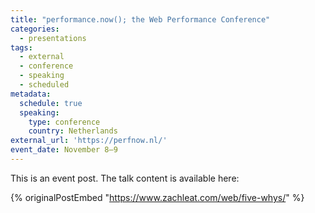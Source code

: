 ```yaml
---
title: "performance.now(); the Web Performance Conference"
categories:
  - presentations
tags:
  - external
  - conference
  - speaking
  - scheduled
metadata:
  schedule: true
  speaking:
    type: conference
    country: Netherlands
external_url: 'https://perfnow.nl/'
event_date: November 8–9
---
```

This is an event post. The talk content is available here:

{% originalPostEmbed "https://www.zachleat.com/web/five-whys/" %}